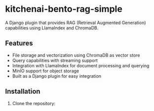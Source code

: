 # kitchenai-bento-rag-simple

A Django plugin that provides RAG (Retrieval Augmented Generation) capabilities using LlamaIndex and ChromaDB.

## Features

- File storage and vectorization using ChromaDB as vector store
- Query capabilities with streaming support
- Integration with LlamaIndex for document processing and querying
- MinIO support for object storage
- Built as a Django plugin for easy integration

## Installation

1. Clone the repository:

